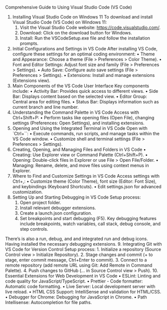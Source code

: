 Comprehensive Guide to Using Visual Studio Code (VS Code)
1. Installing Visual Studio Code on Windows 11
To download and install Visual Studio Code (VS Code) on Windows 11:
    1. Visit the Visual Studio Code website: https://code.visualstudio.com/.
    2. Download: Click on the download button for Windows.
    3. Install: Run the VSCodeSetup.exe file and follow the installation prompts.
2. Initial Configurations and Settings in VS Code
After installing VS Code, configure these settings for an optimal coding environment:
    • Theme and Appearance: Choose a theme (File > Preferences > Color Theme).
    • Font and Editor Settings: Adjust font size and family (File > Preferences > Settings).
    • Auto Save: Configure auto save settings (File > Preferences > Settings).
    • Extensions: Install and manage extensions (Extensions view).
3. Main Components of the VS Code User Interface
Key components include:
    • Activity Bar: Provides quick access to different views.
    • Side Bar: Displays content based on the selected view.
    • Editor Group: Central area for editing files.
    • Status Bar: Displays information such as current branch and line number.
4. Understanding the Command Palette in VS Code
Access with Ctrl+Shift+P:
    • Perform tasks like opening files (Open File), changing settings (Preferences: Open Settings), and installing extensions.
5. Opening and Using the Integrated Terminal in VS Code
Open with `Ctrl+``:
    • Execute commands, run scripts, and manage tasks within the VS Code window.
    • Customize shell and terminal settings (File > Preferences > Settings).
6. Creating, Opening, and Managing Files and Folders in VS Code
    • Creating: Use Explorer view or Command Palette (Ctrl+Shift+P).
    • Opening: Double-click files in Explorer or use File > Open File/Folder.
    • Managing: Rename, delete, and move files using context menus in Explorer.
7. Where to Find and Customize Settings in VS Code
Access settings with Ctrl+,:
    • Customize theme (Color Theme), font size (Editor: Font Size), and keybindings (Keyboard Shortcuts).
    • Edit settings.json for advanced customization.
8. Setting Up and Starting Debugging in VS Code
Setup process:
    1. Open project folder.
    2. Install relevant debugger extensions.
    3. Create a launch.json configuration.
    4. Set breakpoints and start debugging (F5).
Key debugging features include breakpoints, watch variables, call stack, debug console, and step controls.

There’s is also a run, debug, and and integrated run and debug icons. Having installed the necessary debugging extensions.
9. Integrating Git with VS Code for Version Control
Setup process:
    1. Initialize a repository (Source Control view > Initialize Repository).
    2. Stage changes and commit (+ to stage, enter commit message, Ctrl+Enter to commit).
    3. Connect to a remote repository (add remote URL using Git: Add Remote in Command Palette).
    4. Push changes to GitHub (... in Source Control view > Push).
10. Essential Extensions for Web Development in VS Code
    • ESLint: Linting and code quality for JavaScript/TypeScript.
    • Prettier - Code formatter: Automatic code formatting.
    • Live Server: Local development server with live reload.
    • HTML CSS Support: IntelliSense and validation for HTML/CSS.
    • Debugger for Chrome: Debugging for JavaScript in Chrome.
    • Path Intellisense: Autocompletion for file paths.

